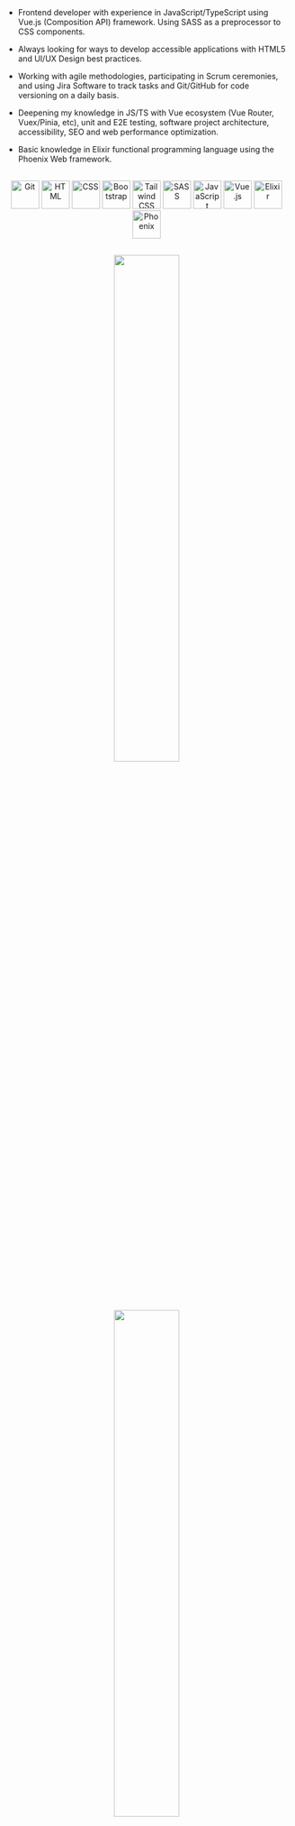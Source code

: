##

- Frontend developer with experience in JavaScript/TypeScript using Vue.js (Composition API) framework. Using SASS as a preprocessor to CSS components.
- Always looking for ways to develop accessible applications with HTML5 and UI/UX Design best practices. 
- Working with agile methodologies, participating in Scrum ceremonies, and using Jira Software to track tasks and Git/GitHub for code versioning on a daily basis. 

- Deepening my knowledge in JS/TS with Vue ecosystem (Vue Router, Vuex/Pinia, etc), unit and E2E testing, software project architecture, accessibility, SEO and web performance optimization.

- Basic knowledge in Elixir functional programming language using the Phoenix Web framework.


##

<div style="display: inline_block" align="center">
  <img alt="Git" height="50" width="50" src="https://cdn.jsdelivr.net/gh/devicons/devicon/icons/git/git-original.svg">
  <img alt="HTML" height="50" width="50" src="https://cdn.jsdelivr.net/gh/devicons/devicon/icons/html5/html5-original.svg">
  <img alt="CSS" height="50" width="50" src="https://cdn.jsdelivr.net/gh/devicons/devicon/icons/css3/css3-original.svg">
  <img alt="Bootstrap" height="50" width="50" src="https://cdn.jsdelivr.net/gh/devicons/devicon/icons/bootstrap/bootstrap-original.svg">
  <img alt="Tailwind CSS" height="50" width="50" src="https://cdn.jsdelivr.net/gh/devicons/devicon/icons/tailwindcss/tailwindcss-plain.svg">
  <img alt="SASS" height="50" width="50"src="https://cdn.jsdelivr.net/gh/devicons/devicon/icons/sass/sass-original.svg">
  <img alt="JavaScript" height="50" width="50" src="https://cdn.jsdelivr.net/gh/devicons/devicon/icons/javascript/javascript-original.svg">
  <img alt="Vue.js" height="50" width="50" src="https://cdn.jsdelivr.net/gh/devicons/devicon/icons/vuejs/vuejs-original.svg">
  <img alt="Elixir" height="50" width="50" src="https://cdn.jsdelivr.net/gh/devicons/devicon/icons/elixir/elixir-original.svg">
  <img alt="Phoenix" height="50" width="50" src="https://cdn.jsdelivr.net/gh/devicons/devicon/icons/phoenix/phoenix-original.svg">
</div>

##

<div align="center">
  <a href="https://github.com/anybuss?tab=repositories">
    <img width="48%" src="https://github-readme-stats.vercel.app/api?username=anybuss&show_icons=true&include_all_commits=true&count_private=true&theme=onedark">
    <br>
    <img width="48%" src="https://github-readme-stats.vercel.app/api/top-langs/?username=anybuss&langs_count=10&layout=compact&theme=onedark">
  </a>
</div>
  
##
  
<div align="center"> 
  <a alt="Linkedin" href="https://www.linkedin.com/in/anybuss/"><img width="50px" height="50px" src="https://cdn.jsdelivr.net/gh/devicons/devicon/icons/linkedin/linkedin-original.svg"></a>
</div>
  
##
